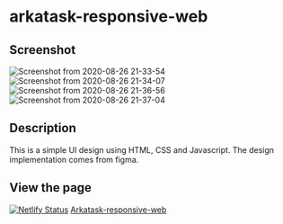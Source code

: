 # arkatask-responsive-web
## Screenshot
![Screenshot from 2020-08-26 21-33-54](https://user-images.githubusercontent.com/64463093/91319222-5606c500-e7e6-11ea-9164-3360a4955f0e.png)
![Screenshot from 2020-08-26 21-34-07](https://user-images.githubusercontent.com/64463093/91319368-8189af80-e7e6-11ea-9780-79d2b9a466fd.png)
![Screenshot from 2020-08-26 21-36-56](https://user-images.githubusercontent.com/64463093/91319610-c57cb480-e7e6-11ea-85b8-49a246e9f45e.png)
![Screenshot from 2020-08-26 21-37-04](https://user-images.githubusercontent.com/64463093/91319625-ca416880-e7e6-11ea-96ae-3d356d986400.png)

## Description
This is a simple UI design using HTML, CSS and Javascript. The design implementation comes from figma.

## View the page
[![Netlify Status](https://api.netlify.com/api/v1/badges/d194b49c-5ee8-4d12-ab89-42e8c9cfbdad/deploy-status)](https://app.netlify.com/sites/arkatask-responsive-web/deploys)
[Arkatask-responsive-web](https://arkatask-responsive-web.netlify.app/)
